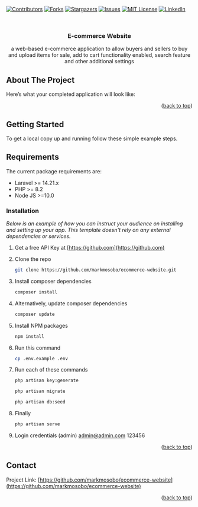 <!-- PROJECT SHIELDS -->
<!--
*** I'm using markdown "reference style" links for readability.
*** Reference links are enclosed in brackets [ ] instead of parentheses ( ).
*** See the bottom of this document for the declaration of the reference variables
*** for contributors-url, forks-url, etc. This is an optional, concise syntax you may use.
*** https://www.markdownguide.org/basic-syntax/#reference-style-links
-->
[![Contributors][contributors-shield]][contributors-url]
[![Forks][forks-shield]][forks-url]
[![Stargazers][stars-shield]][stars-url]
[![Issues][issues-shield]][issues-url]
[![MIT License][license-shield]][license-url]
[![LinkedIn][linkedin-shield]][linkedin-url]

<!-- PROJECT LOGO -->
<br />
<div align="center">
  <a href="https://github.com/markmosobo/ecommerce-website">
<!--     <img src="images/logo.png" alt="Logo" width="80" height="80"> -->
  </a>

  <h3 align="center"> E-commerce Website</h3>

  <p align="center">
    a web-based e-commerce application to allow buyers and sellers to buy and upload items for sale, add to cart functionality enabled, search feature and other additional settings
    <br />

  </p>
</div>

<!-- ABOUT THE PROJECT -->
## About The Project
Here’s what your completed application will look like:



<p align="right">(<a href="#top">back to top</a>)</p>

<!-- GETTING STARTED -->
## Getting Started

To get a local copy up and running follow these simple example steps.

## Requirements

The current package requirements are:

- Laravel >= 14.21.x
- PHP >= 8.2
- Node JS >=10.0

### Installation

_Below is an example of how you can instruct your audience on installing and setting up your app. This template doesn't rely on any external dependencies or services._

1. Get a free API Key at [https://github.com](https://github.com)
2. Clone the repo
   ```sh
   git clone https://github.com/markmosobo/ecommerce-website.git
   ```
3. Install composer dependencies
   ```sh
   composer install
   ```
3. Alternatively, update composer dependencies
   ```sh
   composer update
   ```
4. Install NPM packages
   ```sh
   npm install
   ```
5. Run this command
   ```sh
   cp .env.example .env
   ```

6. Run each of these commands 
   ```sh
   php artisan key:generate
   ```
   ```sh
   php artisan migrate
   ```
   ```sh
   php artisan db:seed
   ```   
7. Finally
   ```sh
   php artisan serve
   ```  
8. Login credentials (admin)
    admin@admin.com
    123456   
<p align="right">(<a href="#top">back to top</a>)</p>

<!-- CONTACT -->
## Contact

<!-- Your Name - [@your_twitter](https://twitter.com/markmosobo) - email@example.com
 -->
Project Link: [https://github.com/markmosobo/ecommerce-website](https://github.com/markmosobo/ecommerce-website)

<p align="right">(<a href="#top">back to top</a>)</p>

<!-- MARKDOWN LINKS & IMAGES -->
<!-- https://www.markdownguide.org/basic-syntax/#reference-style-links -->
[contributors-shield]: https://img.shields.io/github/contributors/markmosobo/ecommerce-website.svg?style=for-the-badge
[contributors-url]: https://github.com/markmosobo/ecommerce-website/graphs/contributors
[forks-shield]: https://img.shields.io/github/forks/markmosobo/ecommerce-website.svg?style=for-the-badge
[forks-url]: https://github.com/markmosobo/ecommerce-website/network/members
[stars-shield]: https://img.shields.io/github/stars/markmosobo/ecommerce-website.svg?style=for-the-badge
[stars-url]: https://github.com/markmosobo/ecommerce-website/stargazers
[issues-shield]: https://img.shields.io/github/issues/markmosobo/ecommerce-website.svg?style=for-the-badge
[issues-url]: https://github.com/markmosobo/ecommerce-website/issues
[license-shield]: https://img.shields.io/github/license/markmosobo/ecommerce-website.svg?style=for-the-badge
[license-url]: https://github.com/markmosobo/ecommerce-website/LICENSE.txt
[linkedin-shield]: https://img.shields.io/badge/-LinkedIn-black.svg?style=for-the-badge&logo=linkedin&colorB=555
[linkedin-url]: https://linkedin.com/in/mark-mosobo
[product-screenshot]: images/screenshot.png
